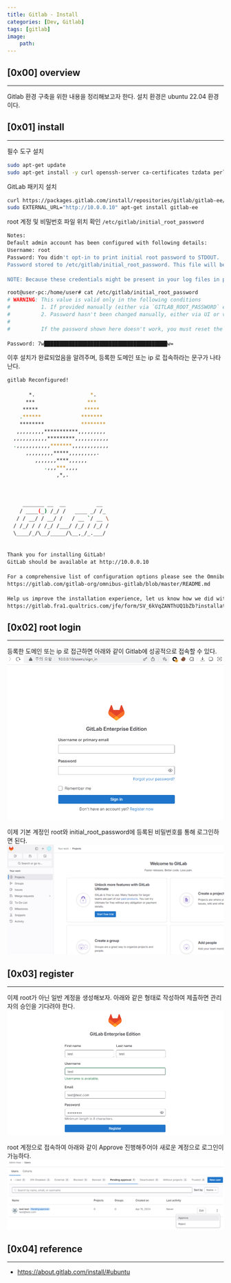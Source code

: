 ```yaml
---
title: Gitlab - Install
categories: [Dev, Gitlab]
tags: [gitlab]
image:
    path: 
---
```


## [0x00] overview
---
Gitlab 환경 구축을 위한 내용을 정리해보고자 한다. 설치 환경은 ubuntu 22.04 환경이다. 


## [0x01] install
---

필수 도구 설치
``` bash
sudo apt-get update
sudo apt-get install -y curl openssh-server ca-certificates tzdata perl
```

GitLab 패키지 설치
``` bash
curl https://packages.gitlab.com/install/repositories/gitlab/gitlab-ee/script.deb.sh | sudo bash
sudo EXTERNAL_URL="http://10.0.0.10" apt-get install gitlab-ee
```

root 계정 및 비밀번호 파일 위치 확인 `/etc/gitlab/initial_root_password`
``` bash
Notes:
Default admin account has been configured with following details:
Username: root
Password: You didn't opt-in to print initial root password to STDOUT.
Password stored to /etc/gitlab/initial_root_password. This file will be cleaned up in first reconfigure run after 24 hours.

NOTE: Because these credentials might be present in your log files in plain text, it is highly recommended to reset the password following https://docs.gitlab.com/ee/security/reset_user_password.html#reset-your-root-password.
```

``` bash
root@user-pc:/home/user# cat /etc/gitlab/initial_root_password
# WARNING: This value is valid only in the following conditions
#          1. If provided manually (either via `GITLAB_ROOT_PASSWORD` environment variable or via `gitlab_rails['initial_root_password']` setting in `gitlab.rb`, it was provided before database was seeded for the first time (usually, the first reconfigure run).
#          2. Password hasn't been changed manually, either via UI or via command line.
#
#          If the password shown here doesn't work, you must reset the admin password following https://docs.gitlab.com/ee/security/reset_user_password.html#reset-your-root-password.

Password: 7w████████████████████████████████████████w=

```

이후 설치가 완료되었음을 알려주며, 등록한 도메인 또는 ip 로 접속하라는 문구가 나타난다.
``` bash
gitlab Reconfigured!

       *.                  *.
      ***                 ***
     *****               *****
    .******             *******
    ********            ********
   ,,,,,,,,,***********,,,,,,,,,
  ,,,,,,,,,,,*********,,,,,,,,,,,
  .,,,,,,,,,,,*******,,,,,,,,,,,,
      ,,,,,,,,,*****,,,,,,,,,.
         ,,,,,,,****,,,,,,
            .,,,***,,,,
                ,*,.



     _______ __  __          __
    / ____(_) /_/ /   ____ _/ /_
   / / __/ / __/ /   / __ `/ __ \
  / /_/ / / /_/ /___/ /_/ / /_/ /
  \____/_/\__/_____/\__,_/_.___/


Thank you for installing GitLab!
GitLab should be available at http://10.0.0.10

For a comprehensive list of configuration options please see the Omnibus GitLab readme
https://gitlab.com/gitlab-org/omnibus-gitlab/blob/master/README.md

Help us improve the installation experience, let us know how we did with a 1 minute survey:
https://gitlab.fra1.qualtrics.com/jfe/form/SV_6kVqZANThUQ1bZb?installation=omnibus&release=16-10
```


## [0x02] root login
---
등록한 도메인 또는 ip 로 접근하면 아래와 같이 Gitlab에 성공적으로 접속할 수 있다.
![](../assets/image_post/20240415184454.png)

이제 기본 계정인 root와 initial_root_password에 등록된 비밀번호를 통해 로그인하면 된다.
![](../assets/image_post/20240415184814.png)


## [0x03] register
---
이제 root가 아닌 일반 계정을 생성해보자. 아래와 같은 형태로 작성하여 제출하면 관리자의 승인을 기다려야 한다.
![](../assets/image_post/20240415190044.png)

root 계정으로 접속하여 아래와 같이 Approve 진행해주어야 새로운 계정으로 로그인이 가능하다.
![](../assets/image_post/20240415190120.png)


## [0x04] reference
---
- https://about.gitlab.com/install/#ubuntu